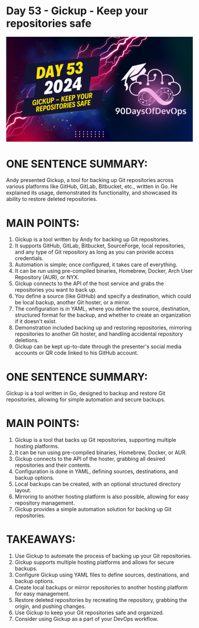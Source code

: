# Day 53 - Gickup - Keep your repositories safe
[![Watch the video](thumbnails/day53.png)](https://www.youtube.com/watch?v=hKB3XY7oMgo)

 # ONE SENTENCE SUMMARY:
Andy presented Gickup, a tool for backing up Git repositories across various platforms like GitHub, GitLab, Bitbucket, etc., written in Go. He explained its usage, demonstrated its functionality, and showcased its ability to restore deleted repositories.

# MAIN POINTS:
1. Gickup is a tool written by Andy for backing up Git repositories.
2. It supports GitHub, GitLab, Bitbucket, SourceForge, local repositories, and any type of Git repository as long as you can provide access credentials.
3. Automation is simple; once configured, it takes care of everything.
4. It can be run using pre-compiled binaries, Homebrew, Docker, Arch User Repository (AUR), or NYX.
5. Gickup connects to the API of the host service and grabs the repositories you want to back up.
6. You define a source (like GitHub) and specify a destination, which could be local backup, another Git hoster, or a mirror.
7. The configuration is in YAML, where you define the source, destination, structured format for the backup, and whether to create an organization if it doesn't exist.
8. Demonstration included backing up and restoring repositories, mirroring repositories to another Git hoster, and handling accidental repository deletions.
9. Gickup can be kept up-to-date through the presenter's social media accounts or QR code linked to his GitHub account.


# ONE SENTENCE SUMMARY:
Gickup is a tool written in Go, designed to backup and restore Git repositories, allowing for simple automation and secure backups.

# MAIN POINTS:

1. Gickup is a tool that backs up Git repositories, supporting multiple hosting platforms.
2. It can be run using pre-compiled binaries, Homebrew, Docker, or AUR.
3. Gickup connects to the API of the hoster, grabbing all desired repositories and their contents.
4. Configuration is done in YAML, defining sources, destinations, and backup options.
5. Local backups can be created, with an optional structured directory layout.
6. Mirroring to another hosting platform is also possible, allowing for easy repository management.
7. Gickup provides a simple automation solution for backing up Git repositories.

# TAKEAWAYS:

1. Use Gickup to automate the process of backing up your Git repositories.
2. Gickup supports multiple hosting platforms and allows for secure backups.
3. Configure Gickup using YAML files to define sources, destinations, and backup options.
4. Create local backups or mirror repositories to another hosting platform for easy management.
5. Restore deleted repositories by recreating the repository, grabbing the origin, and pushing changes.
6. Use Gickup to keep your Git repositories safe and organized.
7. Consider using Gickup as a part of your DevOps workflow.
